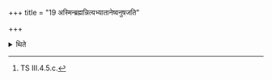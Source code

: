+++
title = "19 अस्मिन्ब्रह्मन्नित्यभ्यातानेष्वनुषजति"

+++

<details><summary>थिते</summary>

19. He adds the words asmin brahman...[^1] to the Abhyātāna-formulae.   

[^1]: TS III.4.5.c. 
</details>
